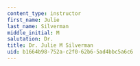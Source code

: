 ```yaml
---
content_type: instructor
first_name: Julie
last_name: Silverman
middle_initial: M
salutation: Dr.
title: Dr. Julie M Silverman
uid: b1664b98-752a-c2f0-62b6-5ad4bbc5a6c6
---
```

